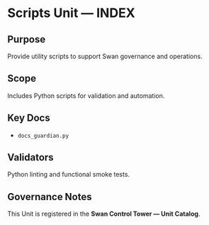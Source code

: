 # Scripts Unit — INDEX

## Purpose
Provide utility scripts to support Swan governance and operations.

## Scope
Includes Python scripts for validation and automation.

## Key Docs
- `docs_guardian.py`

## Validators
Python linting and functional smoke tests.

## Governance Notes
This Unit is registered in the **Swan Control Tower — Unit Catalog**.
